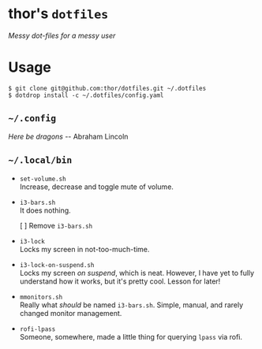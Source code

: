 thor's `dotfiles`
===============

*Messy dot-files for a messy user*


Usage 
===============

	$ git clone git@github.com:thor/dotfiles.git ~/.dotfiles
	$ dotdrop install -c ~/.dotfiles/config.yaml


`~/.config`
-----------

*Here be dragons* -- Abraham Lincoln



`~/.local/bin` 
--------------

-	`set-volume.sh`\
	Increase, decrease and toggle mute of volume.

-	`i3-bars.sh`\
	It does nothing.

	[ ] Remove `i3-bars.sh`

-	`i3-lock`\
	Locks my screen in not-too-much-time.

-	`i3-lock-on-suspend.sh`\
	Locks my screen *on suspend*, which is neat. However, I have yet to fully
	understand how it works, but it's pretty cool. Lesson for later!

-	`mmonitors.sh`\
	Really what *should* be named `i3-bars.sh`. Simple, manual, and rarely
	changed monitor management.

-	`rofi-lpass`\
	Someone, somewhere, made a little thing for querying `lpass` via rofi.


